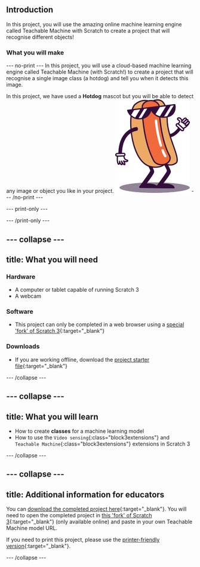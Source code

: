 ## Introduction

In this project, you will use the amazing online machine learning engine called Teachable Machine with Scratch to create a project that will recognise different objects! 

### What you will make

--- no-print ---
In this project, you will use a cloud-based machine learning engine called Teachable Machine (with Scratch!) to create a project that will recognise a single image class (a hotdog) and tell you when it detects this image.

In this project, we have used a **Hotdog** mascot but you will be able to detect any image or object you like in your project.
![Hotdog mascot](images/hotdog-200x250.png)
--- /no-print ---

--- print-only ---

--- /print-only ---

--- collapse ---
---
title: What you will need
---
### Hardware

+ A computer or tablet capable of running Scratch 3
+ A webcam

### Software

+ This project can only be completed in a web browser using a [special 'fork' of Scratch 3](http://rpf.io/ml-scratch){:target="_blank"}

### Downloads

+ If you are working offline, download the [project starter file](http://rpf.io/p/en/hotdog-not-hotdog-starter-go){:target="_blank"}

--- /collapse ---

--- collapse ---
---
title: What you will learn
---

+ How to create **classes** for a machine learning model
+ How to use the `Video sensing`{:class="block3extensions"} and `Teachable Machine`{:class="block3extensions"} extensions in Scratch 3


--- /collapse ---

--- collapse ---
---
title: Additional information for educators
---

You can [download the completed project here](https://rpf.io/p/en/hotdog-not-hotdog-get){:target="_blank"}. You will need to open the completed project in [this 'fork' of Scratch 3](http://rpf.io/ml-scratch){:target="_blank"} (only available online) and paste in your own Teachable Machine model URL.

If you need to print this project, please use the [printer-friendly version](https://projects.raspberrypi.org/en/projects/hotdog-not-hotdog/print){:target="_blank"}.

--- /collapse ---
